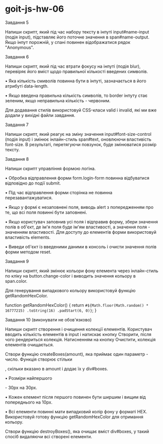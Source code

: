 # goit-js-hw-06

<!--  -->

Завдання 5

Напиши скрипт, який під час набору тексту в інпуті input#name-input (подія
input), підставляє його поточне значення в span#name-output. Якщо інпут
порожній, у спані повинен відображатися рядок "Anonymous".

<!--  -->

Завдання 6

Напиши скрипт, який під час втрати фокусу на інпуті (подія blur), перевіряє його
вміст щодо правильної кількості введених символів.

• Яка кількість смиволів повинна бути в інпуті, зазначається в його атрибуті
data-length.

• Якщо введена правильна кількість символів, то border інпуту стає зеленим, якщо
неправильна кількість - червоним.

Для додавання стилів використовуй CSS-класи valid і invalid, які ми вже додали у
вихідні файли завдання.

<!--  -->

Завдання 7

Напиши скрипт, який реагує на зміну значення input#font-size-control (подія
input) і змінює інлайн-стиль span#text, оновлюючи властивість font-size. В
результаті, перетягуючи повзунок, буде змінюватися розмір тексту.

<!--  -->

Завдання 8

Напиши скрипт управління формою логіна.

• Обробка відправлення форми form.login-form повинна відбуватися відповідно до
події submit.

• Під час відправлення форми сторінка не повинна перезавантажуватися.

• Якщо у формі є незаповнені поля, виводь alert з попередженням про те, що всі
поля повинні бути заповнені.

• Якщо користувач заповнив усі поля і відправив форму, збери значення полів в
об'єкт, де ім'я поля буде ім'ям властивості, а значення поля - значенням
властивості. Для доступу до елементів форми використовуй властивість elements.

• Виведи об'єкт із введеними даними в консоль і очисти значення полів форми
методом reset.

<!--  -->

Завдання 9

Напиши скрипт, який змінює кольори фону елемента <body> через інлайн-стиль по
кліку на button.change-color і виводить значення кольору в span.color.

Для генерування випадкового кольору використовуй функцію getRandomHexColor.

function getRandomHexColor() { return
`#${Math.floor(Math.random() * 16777215) .toString(16) .padStart(6, 0)}`; }

<!--  -->

Завдання 10 (виконувати не обов'язково)

Напиши скрипт створення і очищення колекції елементів. Користувач вводить
кількість елементів в input і натискає кнопку Створити, після чого рендериться
колекція. Натисненням на кнопку Очистити, колекція елементів очищається.

Створи функцію createBoxes(amount), яка приймає один параметр - число. Функція
створює стільки <div>, скільки вказано в amount і додає їх у div#boxes.

• Розміри найпершого <div> - 30px на 30px.

• Кожен елемент після першого повинен бути ширшим і вищим від попереднього на
10px.

• Всі елементи повинні мати випадковий колір фону у форматі HEX. Використовуй
готову функцію getRandomHexColor для отримання кольору.

Створи функцію destroyBoxes(), яка очищає вміст div#boxes, у такий спосіб
видаляючи всі створені елементи.
